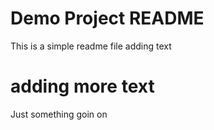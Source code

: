 # Demo Project README

This is a simple readme file
adding text

# adding more text

Just something goin on
